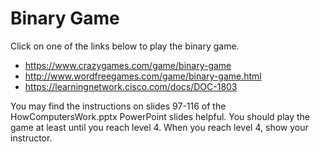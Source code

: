 Binary Game
===========
Click on one of the links below to play the binary game. 
+ https://www.crazygames.com/game/binary-game
+ http://www.wordfreegames.com/game/binary-game.html
+ https://learningnetwork.cisco.com/docs/DOC-1803   

You may find the instructions on slides 97-116 of the HowComputersWork.pptx PowerPoint slides helpful. You should play the game at least until you reach level 4. When you reach level 4, show your instructor.

